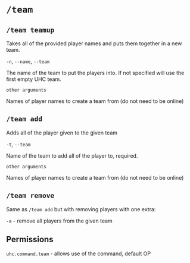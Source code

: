 # `/team`

## `/team teamup`

Takes all of the provided player names and puts them together in a new team.

`-n`, `--name`, `--team`

The name of the team to put the players into. If not specified will use the first
empty UHC team.

`other arguments`

Names of player names to create a team from (do not need to be online)

## `/team add`

Adds all of the player given to the given team

`-t`, `--team`

Name of the team to add all of the player to, required.

`other arguments`

Names of player names to create a team from (do not need to be online)

## `/team remove`

Same as `/team add` but with removing players with one extra:

`-a` - remove all players from the given team

## Permissions

`uhc.command.team` - allows use of the command, default OP